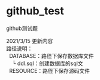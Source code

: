 # github_test
github测试题

2021/3/15 更新内容<br/>
路径说明：<br/>
&nbsp;&nbsp;DATABASE：路径下保存数据库文件<br/>
    &nbsp;&nbsp;&nbsp;&nbsp;└ ddl.sql：创建数据库的sql文<br/>
&nbsp;&nbsp;RESOURCE：路径下保存源码文件<br/>
